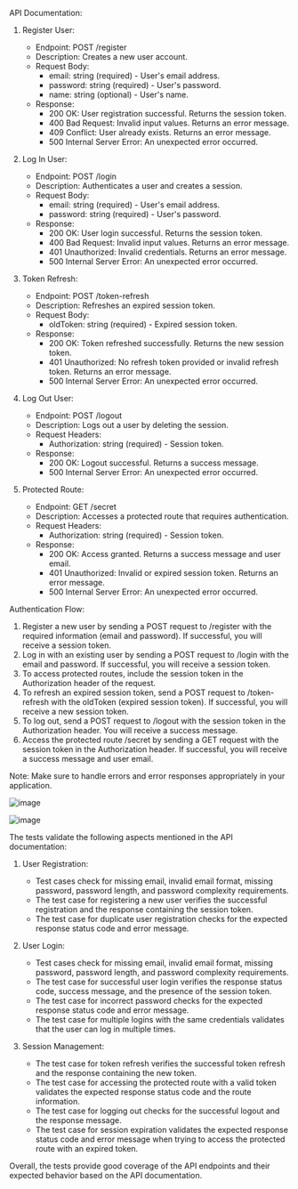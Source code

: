 API Documentation:

1. Register User:
   - Endpoint: POST /register
   - Description: Creates a new user account.
   - Request Body:
     - email: string (required) - User's email address.
     - password: string (required) - User's password.
     - name: string (optional) - User's name.
   - Response:
     - 200 OK: User registration successful. Returns the session token.
     - 400 Bad Request: Invalid input values. Returns an error message.
     - 409 Conflict: User already exists. Returns an error message.
     - 500 Internal Server Error: An unexpected error occurred.

2. Log In User:
   - Endpoint: POST /login
   - Description: Authenticates a user and creates a session.
   - Request Body:
     - email: string (required) - User's email address.
     - password: string (required) - User's password.
   - Response:
     - 200 OK: User login successful. Returns the session token.
     - 400 Bad Request: Invalid input values. Returns an error message.
     - 401 Unauthorized: Invalid credentials. Returns an error message.
     - 500 Internal Server Error: An unexpected error occurred.

3. Token Refresh:
   - Endpoint: POST /token-refresh
   - Description: Refreshes an expired session token.
   - Request Body:
     - oldToken: string (required) - Expired session token.
   - Response:
     - 200 OK: Token refreshed successfully. Returns the new session token.
     - 401 Unauthorized: No refresh token provided or invalid refresh token. Returns an error message.
     - 500 Internal Server Error: An unexpected error occurred.

4. Log Out User:
   - Endpoint: POST /logout
   - Description: Logs out a user by deleting the session.
   - Request Headers:
     - Authorization: string (required) - Session token.
   - Response:
     - 200 OK: Logout successful. Returns a success message.
     - 500 Internal Server Error: An unexpected error occurred.

5. Protected Route:
   - Endpoint: GET /secret
   - Description: Accesses a protected route that requires authentication.
   - Request Headers:
     - Authorization: string (required) - Session token.
   - Response:
     - 200 OK: Access granted. Returns a success message and user email.
     - 401 Unauthorized: Invalid or expired session token. Returns an error message.
     - 500 Internal Server Error: An unexpected error occurred.

Authentication Flow:
1. Register a new user by sending a POST request to /register with the required information (email and password). If successful, you will receive a session token.
2. Log in with an existing user by sending a POST request to /login with the email and password. If successful, you will receive a session token.
3. To access protected routes, include the session token in the Authorization header of the request.
4. To refresh an expired session token, send a POST request to /token-refresh with the oldToken (expired session token). If successful, you will receive a new session token.
5. To log out, send a POST request to /logout with the session token in the Authorization header. You will receive a success message.
6. Access the protected route /secret by sending a GET request with the session token in the Authorization header. If successful, you will receive a success message and user email.

Note: Make sure to handle errors and error responses appropriately in your application.

![image](https://github.com/abhaybhatia01/mongoAuth/assets/85993083/89b80fdd-d08f-430a-a198-25558b05fcf3)

![image](https://github.com/abhaybhatia01/mongoAuth/assets/85993083/fdcd3566-6b4f-4580-b535-5beb791a5c90)


The tests validate the following aspects mentioned in the API documentation: 
 
1. User Registration: 
   - Test cases check for missing email, invalid email format, missing password, password length, and password complexity requirements. 
   - The test case for registering a new user verifies the successful registration and the response containing the session token. 
   - The test case for duplicate user registration checks for the expected response status code and error message. 
 
2. User Login: 
   - Test cases check for missing email, invalid email format, missing password, password length, and password complexity requirements. 
   - The test case for successful user login verifies the response status code, success message, and the presence of the session token. 
   - The test case for incorrect password checks for the expected response status code and error message. 
   - The test case for multiple logins with the same credentials validates that the user can log in multiple times. 
 
3. Session Management: 
   - The test case for token refresh verifies the successful token refresh and the response containing the new token. 
   - The test case for accessing the protected route with a valid token validates the expected response status code and the route information. 
   - The test case for logging out checks for the successful logout and the response message. 
   - The test case for session expiration validates the expected response status code and error message when trying to access the protected route with an expired token. 
 
Overall, the tests provide good coverage of the API endpoints and their expected behavior based on the API documentation.

